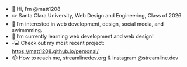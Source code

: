 - 👋 Hi, I’m @matt1208
- ✏️ Santa Clara University, Web Design and Engineering, Class of 2026 
- 👀 I’m interested in web development, design, social media, and swimmming. 
- 🌱 I’m currently learning web development and web design!
- -💻 Check out my most recent project: https://matt1208.github.io/personal/
- 📫 How to reach me, streamlinedev.org & Instagram @streamline.dev

<!---
matt1208/matt1208 is a ✨ special ✨ repository because its `README.md` (this file) appears on your GitHub profile.
You can click the Preview link to take a look at your changes.
--->
